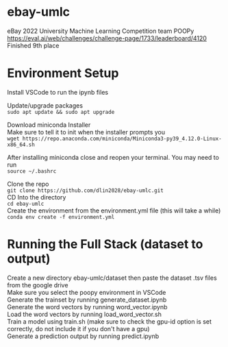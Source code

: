 # ebay-umlc
eBay 2022 University Machine Learning Competition team POOPy
https://eval.ai/web/challenges/challenge-page/1733/leaderboard/4120
Finished 9th place

# Environment Setup
Install VSCode to run the ipynb files

Update/upgrade packages  
` sudo apt update && sudo apt upgrade  `

Download miniconda Installer  
Make sure to tell it to init when the installer prompts you  
`wget https://repo.anaconda.com/miniconda/Miniconda3-py39_4.12.0-Linux-x86_64.sh`  

After installing miniconda close and reopen your terminal. You may need to run  
`source ~/.bashrc  `  

Clone the repo  
`git clone https://github.com/dlin2028/ebay-umlc.git`  
CD Into the directory  
`cd ebay-umlc`  
Create the environment from the environment.yml file (this will take a while)  
`conda env create -f environment.yml`  

# Running the Full Stack (dataset to output)
Create a new directory ebay-umlc/dataset then paste the dataset .tsv files from the google drive  
Make sure you select the poopy environment in VSCode  
Generate the trainset by running generate_dataset.ipynb  
Generate the word vectors by running word_vector.ipynb  
Load the word vectors by running load_word_vector.sh  
Train a model using train.sh (make sure to check the gpu-id option is set correctly, do not include it if you don't have a gpu)  
Generate a prediction output by running predict.ipynb  
